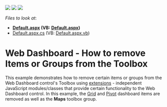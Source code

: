 <!-- default badges list -->
![](https://img.shields.io/endpoint?url=https://codecentral.devexpress.com/api/v1/VersionRange/128580470/17.1.7%2B)
[![](https://img.shields.io/badge/Open_in_DevExpress_Support_Center-FF7200?style=flat-square&logo=DevExpress&logoColor=white)](https://supportcenter.devexpress.com/ticket/details/T469851)
[![](https://img.shields.io/badge/📖_How_to_use_DevExpress_Examples-e9f6fc?style=flat-square)](https://docs.devexpress.com/GeneralInformation/403183)
<!-- default badges end -->
<!-- default file list -->
*Files to look at*:

* **[Default.aspx](./CS/WebApplication18/Default.aspx) (VB: [Default.aspx](./VB/WebApplication18/Default.aspx))**
* [Default.aspx.cs](./CS/WebApplication18/Default.aspx.cs) (VB: [Default.aspx.vb](./VB/WebApplication18/Default.aspx.vb))
<!-- default file list end -->
# Web Dashboard - How to remove Items or Groups from the Toolbox


This example demonstrates how to remove certain items or groups from the Web Dashboard control's Toolbox using <a href="https://documentation.devexpress.com/#Dashboard/CustomDocument117543">extensions</a> - independent JavaScript modules/classes that provide certain functionality to the Web Dashboard control. In this example, the <a href="https://documentation.devexpress.com/Dashboard/CustomDocument117161.aspx">Grid</a> and <a href="https://documentation.devexpress.com/Dashboard/CustomDocument117165.aspx">Pivot</a> dashboard items are removed as well as the <strong>Maps</strong> toolbox group.

<br/>



